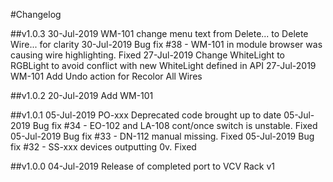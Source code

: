 #Changelog

##v1.0.3
30-Jul-2019 WM-101 change menu text from Delete... to Delete Wire... for clarity
30-Jul-2019 Bug fix #38 - WM-101 in module browser was causing wire highlighting. Fixed
27-Jul-2019 Change WhiteLight to RGBLight to avoid conflict with new WhiteLight defined in API
27-Jul-2019 WM-101 Add Undo action for Recolor All Wires

##v1.0.2
20-Jul-2019 Add WM-101

##v1.0.1
05-Jul-2019 PO-xxx Deprecated code brought up to date 
05-Jul-2019 Bug fix #34 - EO-102 and LA-108 cont/once switch is unstable. Fixed
05-Jul-2019 Bug fix #33 - DN-112 manual missing. Fixed
05-Jul-2019 Bug fix #32 - SS-xxx devices outputting 0v. Fixed

##v1.0.0
04-Jul-2019 Release of completed port to VCV Rack v1
